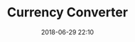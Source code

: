 ---
title: "Currency Converter"
date: 2018-06-29 22:10
tag: projects
image: /assets/images/projects/cc.png
headerImage: true
projects: true
hidden: true # don't count this post in blog pagination
description: The application converts one currency to another. Service worker and Indexedb provide offline capabilities. Can be installed as a PWA.
category: project
technology: Javascript 
externalLink: https://wang0nya.github.io/Currency-Converter/
---